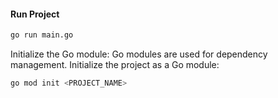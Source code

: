 #### Run Project
```bash
go run main.go
```

Initialize the Go module: Go modules are used for dependency management. Initialize the project as a Go module:

```bash
go mod init <PROJECT_NAME>
```
